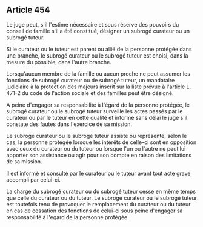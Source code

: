 Article 454
----
Le juge peut, s'il l'estime nécessaire et sous réserve des pouvoirs du conseil
de famille s'il a été constitué, désigner un subrogé curateur ou un subrogé
tuteur.

Si le curateur ou le tuteur est parent ou allié de la personne protégée dans une
branche, le subrogé curateur ou le subrogé tuteur est choisi, dans la mesure du
possible, dans l'autre branche.

Lorsqu'aucun membre de la famille ou aucun proche ne peut assumer les fonctions
de subrogé curateur ou de subrogé tuteur, un mandataire judiciaire à la
protection des majeurs inscrit sur la liste prévue à l'article L. 471-2 du code
de l'action sociale et des familles peut être désigné.

A peine d'engager sa responsabilité à l'égard de la personne protégée, le
subrogé curateur ou le subrogé tuteur surveille les actes passés par le curateur
ou par le tuteur en cette qualité et informe sans délai le juge s'il constate
des fautes dans l'exercice de sa mission.

Le subrogé curateur ou le subrogé tuteur assiste ou représente, selon le cas, la
personne protégée lorsque les intérêts de celle-ci sont en opposition avec ceux
du curateur ou du tuteur ou lorsque l'un ou l'autre ne peut lui apporter son
assistance ou agir pour son compte en raison des limitations de sa mission.

Il est informé et consulté par le curateur ou le tuteur avant tout acte grave
accompli par celui-ci.

La charge du subrogé curateur ou du subrogé tuteur cesse en même temps que celle
du curateur ou du tuteur. Le subrogé curateur ou le subrogé tuteur est toutefois
tenu de provoquer le remplacement du curateur ou du tuteur en cas de cessation
des fonctions de celui-ci sous peine d'engager sa responsabilité à l'égard de la
personne protégée.

